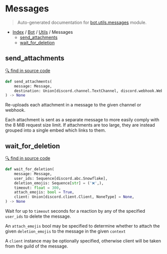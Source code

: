 # Messages

> Auto-generated documentation for [bot.utils.messages](https://github.com/python-discord/bot/blob/master/bot/utils/messages.py) module.

- [Index](../../README.md#modules) / [Bot](../index.md#bot) / [Utils](index.md#utils) / Messages
  - [send_attachments](#send_attachments)
  - [wait_for_deletion](#wait_for_deletion)

## send_attachments

[🔍 find in source code](https://github.com/python-discord/bot/blob/master/bot/utils/messages.py#L54)

```python
def send_attachments(
    message: Message,
    destination: Union[discord.channel.TextChannel, discord.webhook.Webhook],
) -> None
```

Re-uploads each attachment in a message to the given channel or webhook.

Each attachment is sent as a separate message to more easily comply with the 8 MiB request size limit.
If attachments are too large, they are instead grouped into a single embed which links to them.

## wait_for_deletion

[🔍 find in source code](https://github.com/python-discord/bot/blob/master/bot/utils/messages.py#L15)

```python
def wait_for_deletion(
    message: Message,
    user_ids: Sequence[discord.abc.Snowflake],
    deletion_emojis: Sequence[str] = ('❌',),
    timeout: float = 300,
    attach_emojis: bool = True,
    client: Union[discord.client.Client, NoneType] = None,
) -> None
```

Wait for up to `timeout` seconds for a reaction by any of the specified `user_ids` to delete the message.

An `attach_emojis` bool may be specified to determine whether to attach the given
`deletion_emojis` to the message in the given `context`

A `client` instance may be optionally specified, otherwise client will be taken from the
guild of the message.
